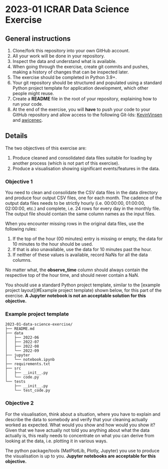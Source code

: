 # 2023-01 ICRAR Data Science Exercise

## General instructions

1. Clone/fork this repository into your own GitHub account.
1. All your work will be done in your repository.
1. Inspect the data and understand what is available.
1. When going through the exercise, create git commits and pushes, making a history of changes that can be inspected later.
1. The exercise should be completed in Python 3.9+.
1. Your git repository should be structured and populated using a standard Python project template for application development, which other people might reuse.
1. Create a __README__ file in the root of your repository, explaining how to run your code.
1. At the end of the exercise, you will __have__ to push your code to your GitHub repository and allow access to the following Git-Ids: [KevinVinsen](https://github.com/KevinVinsen) and [awicenec](https://github.com/awicenec). 

## Details

The two objectives of this exercise are:
1. Produce cleaned and consolidated data files suitable for loading by another process (which is not part of this exercise).
1. Produce a visualisation showing significant events/features in the data.

### Objective 1

You need to clean and consolidate the CSV data files in the data directory and produce four output CSV files, one for each month.
The cadence of the output data files needs to be strictly hourly (i.e. 00:00:00, 01:00:00, 02:00:00, etc.) and complete, i.e. 24 rows for every day in the monthly file.
The output file should contain the same column names as the input files.

When you encounter missing rows in the original data files, use the following rules:

1. If the top of the hour (00 minutes) entry is missing or empty, the data for 10 minutes to the hour should be used.
1. If that is also unavailable, use the data for 10 minutes past the hour.
1. If neither of these values is available, record NaNs for all the data columns.

No matter what, the __observe_time__ column should always contain the respective top of the hour time, and should never contain a NaN.

You should use a standard Python project template, similar to the [example project layout](#Example project template) shown below, for this part of the exercise. __A Jupyter notebook is not an acceptable solution for this objective.__

### Example project template
```
2023-01-data-science-exercise/
├── README.md
├── data
│   ├── 2022-06
│   ├── 2022-07
│   ├── 2022-08
│   └── 2022-09
├── jupyter
│   └── notebook.ipynb
├── requirements.txt
├── src
│   ├── __init__.py
│   └── code.py
└── tests
    ├── __init__.py
    └── test_code.py
```


### Objective 2

For the visualisation, think about a situation, where you have to explain and describe the data to somebody and verify that your cleaning actually worked as expected.
What would you show and how would you show it?
Given that we have actually not told you anything about what the data actually is, this really needs to concentrate on what you can derive from looking at the data, i.e. plotting it in various ways.

The python package/tools (MatPlotLib, Plotly, Jupyter) you use to produce the visualisation is up to you.
__Jupyter notebooks are acceptable for this objective.__
